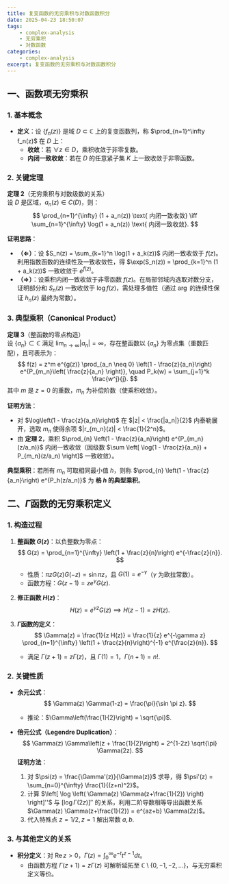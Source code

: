 ```yaml
---
title: 复变函数的无穷乘积与对数函数积分
date: 2025-04-23 18:50:07
tags:
    - complex-analysis
    - 无穷乘积
    - 对数函数
categories:
    - complex-analysis
excerpt: 复变函数的无穷乘积与对数函数积分
---
```


## **一、函数项无穷乘积**
### **1. 基本概念**
- **定义**：设 $\{f_n(z)\}$ 是域 $D \subset \mathbb{C}$ 上的复变函数列，称 $\prod_{n=1}^\infty f_n(z)$ 在 $D$ 上：
  - **收敛**：若 $\forall z \in D$，乘积收敛于非零复数。
  - **内闭一致收敛**：若在 $D$ 的任意紧子集 $K$ 上一致收敛于非零函数。

### **2. 关键定理**
**定理 2**（无穷乘积与对数级数的关系）  
设 $D$ 是区域，$a_n(z) \in C(D)$，则：
$$
\prod_{n=1}^{\infty} (1 + a_n(z)) \text{ 内闭一致收敛} \iff \sum_{n=1}^{\infty} \log(1 + a_n(z)) \text{ 内闭一致收敛}.
$$

**证明思路**：
- **（⇐）**：设 $S_n(z) = \sum_{k=1}^n \log(1 + a_k(z))$ 内闭一致收敛于 $f(z)$。利用指数函数的连续性及一致收敛性，得 $\exp(S_n(z)) = \prod_{k=1}^n (1 + a_k(z))$ 一致收敛于 $e^{f(z)}$。
- **（⇒）**：设乘积内闭一致收敛于非零函数 $f(z)$。在局部邻域内选取对数分支，证明部分和 $S_n(z)$ 一致收敛于 $\log f(z)$，需处理多值性（通过 $\arg$ 的连续性保证 $h_n(z)$ 最终为常数）。

### **3. 典型乘积（Canonical Product）**
**定理 3**（整函数的零点构造）  
设 $\{a_n\} \subset \mathbb{C}$ 满足 $\lim_{n \to \infty} |a_n| = \infty$，存在整函数以 $\{a_n\}$ 为零点集（重数匹配），且可表示为：
$$
f(z) = z^m e^{g(z)} \prod_{a_n \neq 0} \left(1 - \frac{z}{a_n}\right) e^{P_{m_n}\left( \frac{z}{a_n} \right)}, \quad P_k(w) = \sum_{j=1}^k \frac{w^j}{j}.
$$
其中 $m$ 是 $z=0$ 的重数，$m_n$ 为补偿阶数（使乘积收敛）。

**证明方法**：
- 对 $\log\left(1 - \frac{z}{a_n}\right)$ 在 $|z| < \frac{|a_n|}{2}$ 内泰勒展开，选取 $m_n$ 使得余项 $|r_{m_n}(z)| < \frac{1}{2^n}$。
- 由 **定理 2**，乘积 $\prod_{n} \left(1 - \frac{z}{a_n}\right) e^{P_{m_n}(z/a_n)}$ 内闭一致收敛（因级数 $\sum \left[ \log(1 - \frac{z}{a_n}) + P_{m_n}(z/a_n) \right]$ 一致收敛）。

**典型乘积**：若所有 $m_n$ 可取相同最小值 $h$，则称 $\prod_{n} \left(1 - \frac{z}{a_n}\right) e^{P_h(z/a_n)}$ 为 **格 $h$ 的典型乘积**。


## **二、$\Gamma$函数的无穷乘积定义**
### **1. 构造过程**
1. **整函数 $G(z)$**：以负整数为零点：
   $$
   G(z) = \prod_{n=1}^{\infty} \left(1 + \frac{z}{n}\right) e^{-\frac{z}{n}}.
   $$
   - 性质：$\pi z G(z)G(-z) = \sin \pi z$，且 $G(1) = e^{-\gamma}$（$\gamma$ 为欧拉常数）。
   - 函数方程：$G(z-1) = z e^{\gamma} G(z)$.

2. **修正函数 $H(z)$**：
   $$
   H(z) = e^{\gamma z} G(z) \implies H(z-1) = z H(z).
   $$

3. **$\Gamma$函数的定义**：
   $$
   \Gamma(z) = \frac{1}{z H(z)} = \frac{1}{z} e^{-\gamma z} \prod_{n=1}^{\infty} \left(1 + \frac{z}{n}\right)^{-1} e^{\frac{z}{n}}.
   $$
   - 满足 $\Gamma(z+1) = z \Gamma(z)$，且 $\Gamma(1) = 1$，$\Gamma(n+1) = n!$.

### **2. 关键性质**
- **余元公式**：
  $$
  \Gamma(z) \Gamma(1-z) = \frac{\pi}{\sin \pi z}.
  $$
  - 推论：$\Gamma\left(\frac{1}{2}\right) = \sqrt{\pi}$.

- **倍元公式（Legendre Duplication）**：
  $$
  \Gamma(z) \Gamma\left(z + \frac{1}{2}\right) = 2^{1-2z} \sqrt{\pi}  \Gamma(2z).
  $$
  **证明方法**：
  1. 对 $\psi(z) = \frac{\Gamma'(z)}{\Gamma(z)}$ 求导，得 $\psi'(z) = \sum_{n=0}^{\infty} \frac{1}{(z+n)^2}$。
  2. 计算 $\left[ \log \left( \Gamma(z) \Gamma(z+\frac{1}{2}) \right) \right]''$ 与 $\left[ \log \Gamma(2z) \right]''$ 的关系，利用二阶导数相等导出函数关系 $\Gamma(z) \Gamma(z+\frac{1}{2}) = e^{az+b} \Gamma(2z)$。
  3. 代入特殊点 $z=1/2, z=1$ 解出常数 $a, b$.

### **3. 与其他定义的关系**
- **积分定义**：对 $\operatorname{Re} z > 0$，$\Gamma(z) = \int_0^{\infty} e^{-t} t^{z-1}  dt$。
  - 由函数方程 $\Gamma(z+1) = z \Gamma(z)$ 可解析延拓至 $\mathbb{C} \setminus \{0,-1,-2,\ldots\}$，与无穷乘积定义等价。
